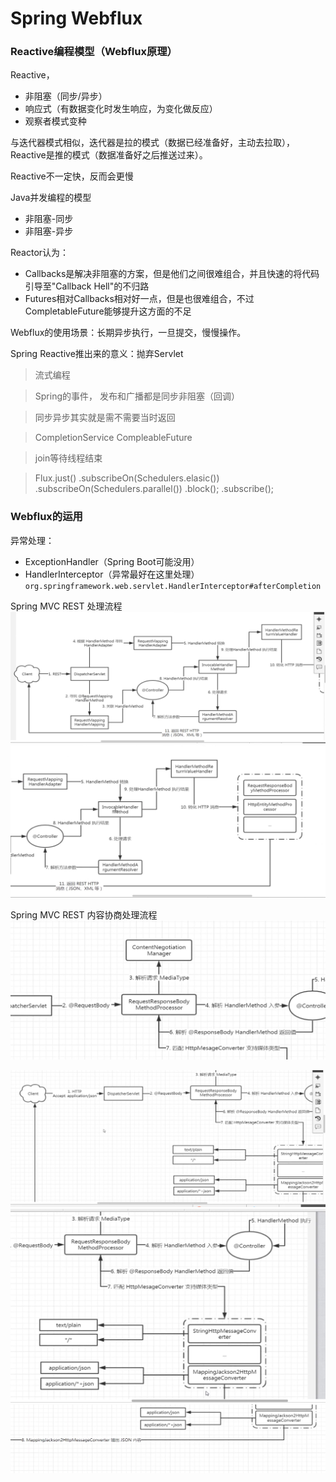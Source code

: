 # Spring Webflux

### Reactive编程模型（Webflux原理）
Reactive，
* 非阻塞（同步/异步）
* 响应式（有数据变化时发生响应，为变化做反应）
* 观察者模式变种

与迭代器模式相似，迭代器是拉的模式（数据已经准备好，主动去拉取），Reactive是推的模式（数据准备好之后推送过来）。

Reactive不一定快，反而会更慢

Java并发编程的模型
* 非阻塞-同步
* 非阻塞-异步

Reactor认为：
* Callbacks是解决非阻塞的方案，但是他们之间很难组合，并且快速的将代码引导至"Callback Hell"的不归路
* Futures相对Callbacks相对好一点，但是也很难组合，不过CompletableFuture能够提升这方面的不足

Webflux的使用场景：长期异步执行，一旦提交，慢慢操作。

Spring Reactive推出来的意义：抛弃Servlet

> 流式编程

> Spring的事件， 发布和广播都是同步非阻塞（回调）

> 同步异步其实就是需不需要当时返回

> CompletionService
CompleableFuture

> join等待线程结束

> Flux.just()
.subscribeOn(Schedulers.elasic())
.subscribeOn(Schedulers.parallel())
.block();
.subscribe();


### Webflux的运用

异常处理：
* ExceptionHandler（Spring Boot可能没用）
* HandlerInterceptor（异常最好在这里处理）`org.springframework.web.servlet.HandlerInterceptor#afterCompletion`


Spring MVC REST 处理流程
![-w1240](media/15424405872105/15424609217729.jpg)
![-w1072](media/15424405872105/15424609558473.jpg)


Spring MVC REST 内容协商处理流程
![-w824](media/15424405872105/15424612302925.jpg)

![-w1208](media/15424405872105/15424612060481.jpg)
![-w851](media/15424405872105/15424612158577.jpg)
![-w1090](media/15424405872105/15424612397868.jpg)











































